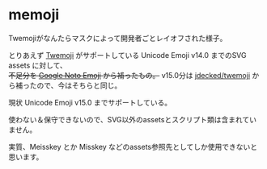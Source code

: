 # memoji

Twemojiがなんたらマスクによって開発者ごとレイオフされた様子。

とりあえず [Twemoji](https://github.com/twitter/twemoji) がサポートしている Unicode Emoji v14.0 までのSVG assets に対して、  
~~不足分を [Google Noto Emoji](https://github.com/googlefonts/noto-emoji) から補ったもの。~~ v15.0分は [jdecked/twemoji](https://github.com/jdecked/twemoji) から補ったので、今はそちらと同じ。

現状 Unicode Emoji v15.0 までサポートしている。

使わない＆保守できないので、SVG以外のassetsとスクリプト類は含まれていません。

実質、Meisskey とか Misskey などのassets参照先としてしか使用できないと思います。
